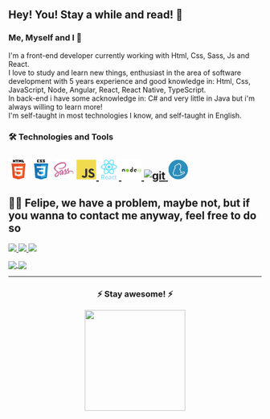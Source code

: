 ## Hey! You! Stay a while and read! 📖

### Me, Myself and I 🤵

I'm a front-end developer currently working with Html, Css, Sass, Js and React.  
I love to study and learn new things, enthusiast in the area of software development
with 5 years experience and good knowledge in: Html, Css, JavaScript, Node, Angular, React, React Native, TypeScript.  
In back-end i have some acknowledge in: C# and very little in Java but i'm always willing to learn more!  
I'm self-taught in most technologies I know, and self-taught in English.

### 🛠️ Technologies and Tools
<a href="https://www.w3.org/html/"> <img src="https://raw.githubusercontent.com/devicons/devicon/master/icons/html5/html5-original-wordmark.svg" alt="html5" style="max-width:100%;" width="40" height="40"></a>
<a href="https://www.w3schools.com/css/" rel="nofollow"> <img src="https://raw.githubusercontent.com/devicons/devicon/master/icons/css3/css3-original-wordmark.svg" alt="css3" style="max-width:100%;" width="40" height="40"></a>
<a href="https://sass-lang.com" rel="nofollow"> <img src="https://raw.githubusercontent.com/devicons/devicon/master/icons/sass/sass-original.svg" alt="sass" style="max-width:100%;" width="40" height="40"></a>
<a href="https://developer.mozilla.org/en-US/docs/Web/JavaScript" rel="nofollow"> <img src="https://raw.githubusercontent.com/devicons/devicon/master/icons/javascript/javascript-original.svg" alt="javascript" style="max-width:100%;" width="40" height="40"> </a>
<a href="https://reactjs.org/" rel="nofollow"> <img src="https://raw.githubusercontent.com/devicons/devicon/master/icons/react/react-original-wordmark.svg" alt="react" style="max-width:100%;" width="40" height="40"> </a>
<a href="https://nodejs.org" rel="nofollow"> <img src="https://raw.githubusercontent.com/devicons/devicon/master/icons/nodejs/nodejs-original-wordmark.svg" alt="nodejs" style="max-width:100%;" width="40" height="40"> </a>
<a href="https://git-scm.com/" rel="nofollow"> <img src="https://camo.githubusercontent.com/fbfcb9e3dc648adc93bef37c718db16c52f617ad055a26de6dc3c21865c3321d/68747470733a2f2f7777772e766563746f726c6f676f2e7a6f6e652f6c6f676f732f6769742d73636d2f6769742d73636d2d69636f6e2e737667" alt="git" data-canonical-src="https://www.vectorlogo.zone/logos/git-scm/git-scm-icon.svg" style="max-width:100%;" width="40" height="40"> </a>
<a href="https://yarnpkg.com/" rel="nofollow"> <img src="https://raw.githubusercontent.com/devicons/devicon/master/icons/yarn/yarn-original.svg" alt="yarn" style="max-width:100%;" width="40" height="40"> </a>
---
  
## 👨‍🚀 Felipe, we have a problem, maybe not, but if you wanna to contact me anyway, feel free to do so

<a href="https://www.linkedin.com/in/felipe-ribeiro-moraes/"> <img src="https://img.shields.io/badge/LinkedIn-0077B5?style=for-the-badge&logo=linkedin&logoColor=white"> </a>
<a href="https://github.com/FelipeM920"> <img src="https://img.shields.io/badge/GitHub-100000?style=for-the-badge&logo=github&logoColor=white"> </a>
<a href="mailto:felipemoraes920@gmail.com"> <img src="https://img.shields.io/badge/Gmail-D14836?style=for-the-badge&logo=gmail&logoColor=white"> </a>
  
<a href="https://github.com/FelipeM920/github-readme-stats">
  <img align="center" src="https://github-readme-stats.vercel.app/api?username=FelipeM920&show_icons=true&theme=tokyonight&count_private=true&hide=stars" />
</a>
<a href="https://github.com/FelipeM920/convoychat">
  <img align="center" height="170px" src="https://github-readme-stats.vercel.app/api/top-langs/?username=FelipeM920&hide=Ruby,Java,Objective-C,Starlark&layout=compact" />
</a>

---

<h3><p align="center">⚡ Stay awesome! ⚡</p></h3>
<div align="center"><img src="https://media.giphy.com/media/ASd0Ukj0y3qMM/source.gif" width="200" height="200" /></div>
<!--
**FelipeM920/FelipeM920** is a ✨ _special_ ✨ repository because its `README.md` (this file) appears on your GitHub profile.

Here are some ideas to get you started:

- 🔭 I’m currently working on ...
- 🌱 I’m currently learning ...
- 👯 I’m looking to collaborate on ...
- 🤔 I’m looking for help with ...
- 💬 Ask me about ...
- 📫 How to reach me: ...
- 😄 Pronouns: ...
- ⚡ Fun fact: ...
-->
